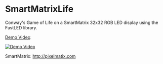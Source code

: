 SmartMatrixLife
=================

Conway's Game of Life on a SmartMatrix 32x32 RGB LED display using the FastLED library.

[Demo Video](https://www.youtube.com/watch?v=lLjxPQNDcus):

[![Demo Video](https://i.ytimg.com/s_vi/lLjxPQNDcus/1.jpg?sqp=CNCmy6YF&rs=AOn4CLCPF1Mm9VaVU28y7gisN6n7rBnJ8g&time=1423102933387)](https://www.youtube.com/watch?v=lLjxPQNDcus)

SmartMatrix: http://pixelmatix.com
